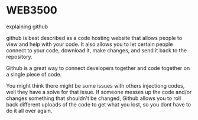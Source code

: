 # WEB3500
explaining github

github is best described as a code hosting website that allows people to view and help with your code. It also allows you to let certain people connect to your code, download it, make changes, and send it back to the repository.

Github is a great way to connect developers together and code together on a single piece of code.

You might think there might be some issues with others injectiong codes, well they have a solve for that issue. If someone messes up the code and/or changes something that shouldn't be changed, Github allows you to roll back different uploads of the code to get what you lost, so you dont have to do it all over again. 
